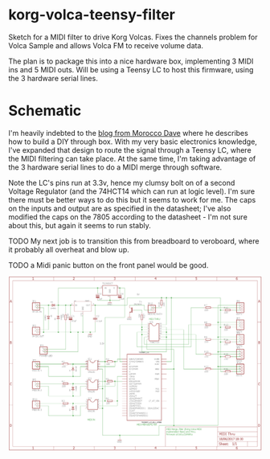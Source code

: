 # korg-volca-teensy-filter
Sketch for a MIDI filter to drive Korg Volcas. Fixes the channels problem for Volca Sample and allows Volca FM to receive volume data.

The plan is to package this into a nice hardware box, implementing 3 MIDI ins and 5 MIDI outs. Will be using a Teensy LC to host this firmware, using the 3 hardware serial lines.


# Schematic

I'm heavily indebted to the [blog from Morocco Dave](https://moroccodave.com/2017/02/06/diy-midi-thru-box/) where he describes how to build a DIY through box. With my very basic electronics knowledge, I've expanded that design to route the signal through a Teensy LC, where the MIDI filtering can take place. At the same time, I'm taking advantage of the 3 hardware serial lines to do a MIDI merge through software.

Note the LC's pins run at 3.3v, hence my clumsy bolt on of a second Voltage Regulator (and the 74HCT14 which can run at logic level). I'm sure there must be better ways to do this but it seems to work for me. The caps on the inputs and output are as specified in the datasheet; I've also modified the caps on the 7805 according to the datasheet - I'm not sure about this, but again it seems to run stably.

TODO My next job is to transition this from breadboard to veroboard, where it probably all overheat and blow up.

TODO a Midi panic button on the front panel would be good.

![Schematic](https://github.com/DickChesterwood/korg-volca-teensy-filter/blob/master/Schematic.png?raw=true)
